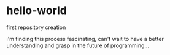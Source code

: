 # hello-world
first repository creation

i'm finding this process fascinating, can't wait to have a better understanding and grasp in the future of programming...
